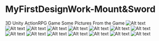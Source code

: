 # MyFirstDesignWork-Mount&Sword
 3D Unity ActionRPG Game
 Some Pictures From the Game
![Alt text](OB.png)
![Alt text](Oyunsahne.png)
![Alt text](S1.png)
![Alt text](Y1.png)
![Alt text](Atak.png)
![Alt text](Bow.png)
![Alt text](die.png)
![Alt text](Ebow.png)
![Alt text](Env.png)
![Alt text](IntroSequence.png)
![Alt text](scripts.png)
![Alt text](Sw.png)
![Alt text](Sw2.png)
![Alt text](Ter.png)
![Alt text](U1.png)

